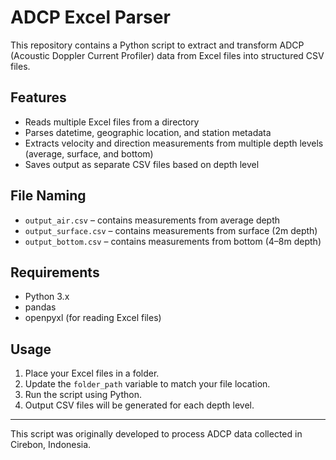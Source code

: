 
# ADCP Excel Parser

This repository contains a Python script to extract and transform ADCP (Acoustic Doppler Current Profiler) data from Excel files into structured CSV files.

## Features

- Reads multiple Excel files from a directory
- Parses datetime, geographic location, and station metadata
- Extracts velocity and direction measurements from multiple depth levels (average, surface, and bottom)
- Saves output as separate CSV files based on depth level

## File Naming

- `output_air.csv` – contains measurements from average depth
- `output_surface.csv` – contains measurements from surface (2m depth)
- `output_bottom.csv` – contains measurements from bottom (4–8m depth)

## Requirements

- Python 3.x
- pandas
- openpyxl (for reading Excel files)

## Usage

1. Place your Excel files in a folder.
2. Update the `folder_path` variable to match your file location.
3. Run the script using Python.
4. Output CSV files will be generated for each depth level.

---

This script was originally developed to process ADCP data collected in Cirebon, Indonesia.
